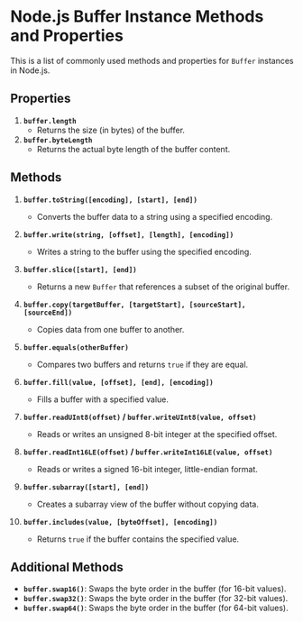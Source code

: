 # Node.js Buffer Instance Methods and Properties
This is a list of commonly used methods and properties for `Buffer` instances in Node.js.

## Properties
1. **`buffer.length`**  
   - Returns the size (in bytes) of the buffer.
2. **`buffer.byteLength`**  
   - Returns the actual byte length of the buffer content.

## Methods
1. **`buffer.toString([encoding], [start], [end])`**  
   - Converts the buffer data to a string using a specified encoding.

2. **`buffer.write(string, [offset], [length], [encoding])`**  
   - Writes a string to the buffer using the specified encoding.

3. **`buffer.slice([start], [end])`**  
   - Returns a new `Buffer` that references a subset of the original buffer.

4. **`buffer.copy(targetBuffer, [targetStart], [sourceStart], [sourceEnd])`**  
   - Copies data from one buffer to another.

5. **`buffer.equals(otherBuffer)`**  
   - Compares two buffers and returns `true` if they are equal.

6. **`buffer.fill(value, [offset], [end], [encoding])`**  
   - Fills a buffer with a specified value.

7. **`buffer.readUInt8(offset)` / `buffer.writeUInt8(value, offset)`**  
   - Reads or writes an unsigned 8-bit integer at the specified offset.

8. **`buffer.readInt16LE(offset)` / `buffer.writeInt16LE(value, offset)`**  
   - Reads or writes a signed 16-bit integer, little-endian format.

9. **`buffer.subarray([start], [end])`**  
   - Creates a subarray view of the buffer without copying data.

10. **`buffer.includes(value, [byteOffset], [encoding])`**  
    - Returns `true` if the buffer contains the specified value.

## Additional Methods

- **`buffer.swap16()`**: Swaps the byte order in the buffer (for 16-bit values).
- **`buffer.swap32()`**: Swaps the byte order in the buffer (for 32-bit values).
- **`buffer.swap64()`**: Swaps the byte order in the buffer (for 64-bit values).

